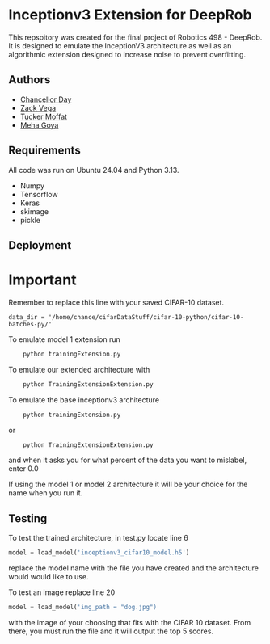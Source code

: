 
# Inceptionv3 Extension for DeepRob
This repsoitory was created for the final project of Robotics 498 - DeepRob. It is designed to emulate the InceptionV3 architecture as well as an algorithmic extension designed to increase noise to prevent overfitting. 


## Authors

- [Chancellor Day](dchance@umich.edu)
- [Zack Vega](zvega@umich.edu)
- [Tucker Moffat](moffatuc@umich.edu)
- [Meha Goya](mehag@umich.edu)






## Requirements
All code was run on Ubuntu 24.04 and Python 3.13.
- Numpy
- Tensorflow
- Keras
- skimage
- pickle

## Deployment


# Important
Remember to replace this line with your saved CIFAR-10 dataset. 
```
data_dir = '/home/chance/cifarDataStuff/cifar-10-python/cifar-10-batches-py/' 
```

To emulate model 1 extension run
```bash
    python trainingExtension.py
```

To emulate our extended architecture with 
```bash
    python TrainingExtensionExtension.py
```

To emulate the base inceptionv3 architecture 
```bash
    python trainingExtension.py
```
or
```bash
    python TrainingExtensionExtension.py
```
and when it asks you for what percent of the data you want to mislabel, enter 0.0

If using the model 1 or model 2 architecture it will be your choice for the name when you run it.

## Testing
To test the trained architecture, in test.py locate line 6
```python
model = load_model('inceptionv3_cifar10_model.h5')
```

replace the model name with the file you have created and the architecture would would like to use. 

To test an image replace line 20
```python
model = load_model('img_path = "dog.jpg")
```
with the image of your choosing that fits with the CIFAR 10 dataset.
From there, you must run the file and it will output the top 5 scores.  


